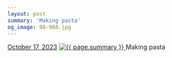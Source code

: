 ```yaml
---
layout: post
summary: 'Making pasta'
og_image: 98-960.jpg
---
```


<p>
  <time>
    <a href="/98">October 17, 2023</a>
  </time>
  <a href="/98">
    <img src="{{ site.assets_url }}/98-480.jpg" srcset="{{ site.assets_url }}/98-240.jpg 240w, {{ site.assets_url }}/98-480.jpg 480w, {{ site.assets_url }}/98-720.jpg 720w, {{ site.assets_url }}/98-960.jpg 960w" sizes="(min-width: 700px) 50vw, calc(100vw - 2rem)" alt="{{ page.summary }}" />
  </a>
  <span>Making pasta</span>
</p>
